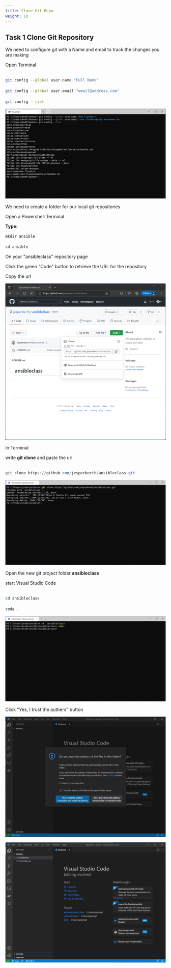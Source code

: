 ```yaml
---
title: Clone Git Repo
weight: 10
---
```


## Task 1 Clone Git Repository

We need to configure git with a Name and email to track the changes you are making

Open Terminal

```bash

git config --global user.name "Full Name"

git config --global user.email "email@address.com"

git config --list

```

![Alt text](images/009_git_config.png?raw=true "Git Config")

We need to create a folder for our local git repositories

Open a Powershell Terminal

**Type:**

```powershell
mkdir ansible

cd ansible

```

On your "ansibleclass" repository page

Click the green "Code" button to retrieve the URL for the repository

Copy the url

![Alt text](images/010_repourl.png?raw=true "Paste Repo URL")

In Terminal

write __git clone__ and paste the url

```powershell

git clone https://github.com/jesperberth/ansibleclass.git

```

![Alt text](images/009_git_clone.png?raw=true "git clone")

Open the new git project folder __ansibleclass__

start Visual Studio Code

```powershell

cd ansibleclass

code .

```

![Alt text](images/009_start_code.png?raw=true "Start VSCode")

Click "Yes, I trust the authers" button

![Alt text](images/009_start_code_trust.png?raw=true "Start VSCode trust")

![Alt text](images/014_git_in_vscode.png?raw=true "Git repo is now in VSCode")
